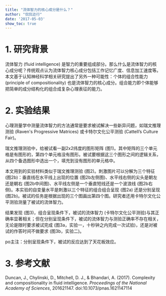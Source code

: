 ```yaml
---
title: "流体智力的核心成分是什么？"
author: "侃侃迩行"
date: '2017-05-03'
show_toc: true
---
```


# 1. 研究背景

流体智力 (fluid intelligence) 是智力的重要组成部分。那么什么是流体智力的核心成分呢？传统观点认为流体智力核心成分包括工作记忆广度、信息加工速度等。本文基于认知神经科学相关研究提出了另外一种可能性：个体的组合性能力 (principle of compositionality) 也是流体智力的核心成分。组合能力即个体能够把简单的成分结构化的组合成复杂心理表征的能力。

# 2. 实验结果

心理测量学中测量流体智力的方法通常是要求被试解决一些新异问题，如瑞文推理测验 (Raven's Progressive Matrices) 或卡特尔文化公平测验 (Cattell’s Culture Fair)。

瑞文推理测验中，给被试看一副2x2纬度的图形矩阵 (图1)。其中矩阵的三个单元格是有图形的，第四个单元格没有图形。被试要根据这三个图形之间的逻辑关系，从四个备选图形中选出一个，填充到没有图形的单元格中。

本文用到的实验材料类似于瑞文推理测验 (图2)。刺激图片可以分解为三个特征 (图2b)：垂直线在水平线上出现的位置 (图2b左侧图)、水平线右侧的尖头是朝左还是朝右 (图2b中间图)、水平线左侧是一个垂直短线还是一个波浪线 (图2b右侧)。本实验的自变量水平是刺激以三个特征的组合组合呈现 (图2a) 还是分别呈现 (图2b)。被试的任务是根据出现的三个图画出第四个图。研究者还用卡特尔文化公平测验测量了被试的流体智力。

结果发现 (图3)，组合呈现条件下，被试的流体智力 (卡特尔文化公平测验)与其正确率显著相关；但在分别呈现条件下，被试的流体智力与测验正确率不存在相关，无论是限时要求被试完成 (图3a，实验一，十秒钟之内完成一次试验)，还是对被试的作答时间不做要求 (图3b，实验二)。

po主注：分别呈现条件下，被试的反应达到了天花板效应。

# 3. 参考文献

Duncan, J., Chylinski, D., Mitchell, D. J., & Bhandari, A. (2017). Complexity and compositionality in fluid intelligence. *Proceedings of the National Academy of Sciences*, 201621147. doi:10.1073/pnas.1621147114
